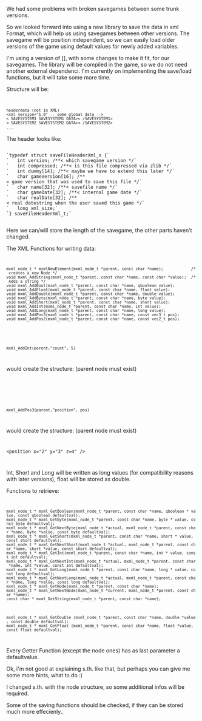 We had some problems with broken savegames between some trunk versions.

So we looked forward into using a new library to save the data in xml
Format, which will help us using savegames between other versions. The
savegame will be position independent, so we can easily load older
versions of the game using default values for newly added variables.

I'm using a version of \[\], with some changes to make it fit, for our
savegames. The library will be compiled in the game, so we do not need
another external dependenci. I'm currently on implementing the save/load
functions, but it will take some more time.

Structure will be: <code>

`headerdata (not in XML)`
`<xml version="1.0" -- some global data -->`
`< SAVESYSTEM1 SAVESYSTEM1 DATA>`<structures>`< /SAVESYSTEM1>`
`< SAVESYSTEM2 SAVESYSTEM2 DATA>`<structures>`< /SAVESYSTEM2>`
`...`
</code>

The header looks like:

<code>
`typedef struct saveFileHeaderXml_s {`
`   int version; /**< which savegame version */`
`   int compressed; /**< is this file compressed via zlib */`
`   int dummy[14]; /**< maybe we have to extend this later */`
`   char gameVersion[16]; /**< game version that was used to save this file */`
`   char name[32]; /**< savefile name */`
`   char gameDate[32]; /**< internal game date */`
`   char realDate[32]; /**< real datestring when the user saved this game */`
`   long xml_size;`
`} saveFileHeaderXml_t;`

</code> Here we can/will store the length of the savegame, the other
parts haven't changed.

The XML Functions for writing data: <code>

`mxml_node_t * mxmlNewElement(mxml_node_t *parent, const char *name);            /* creates a new Node */`
`void mxml_AddString(mxml_node_t *parent, const char *name, const char *value);  /* Adds a string */`
`void mxml_AddBool(mxml_node_t *parent, const char *name, qboolean value);`
`void mxml_AddFloat(mxml_node_t *parent, const char *name, float value);`
`void mxml_AddDouble(mxml_node_t *parent, const char *name, double value);`
`void mxml_AddByte(mxml_node_t *parent, const char *name, byte value);`
`void mxml_AddShort(mxml_node_t *parent, const char *name, short value);`
`void mxml_AddInt(mxml_node_t *parent, const char *name, int value);`
`void mxml_AddLong(mxml_node_t *parent, const char *name, long value);`
`void mxml_AddPos3(mxml_node_t *parent, const char *name, const vec3_t pos);`
`void mxml_AddPos2(mxml_node_t *parent, const char *name, const vec2_t pos); `

</code> <code>

`mxml_AddInt(parent,"count", 5) `

</code> would create the structure: (parent node must exist) <code>

<parent count="5" />

</code>

</code> <code>

`mxml_AddPos3(parent,"position", pos) `

</code> would create the structure: (parent node must exist) <code>

<parent><position x="2" y="3" z=4" /></parent>

</code> Int, Short and Long will be written as long values (for
compatibility reasons with later versions), float will be stored as
double.

Functions to retrieve: <code>

`mxml_node_t * mxml_GetBoolean(mxml_node_t *parent, const char *name, qboolean * value, const qboolean defaultval);`
`mxml_node_t * mxml_GetByte(mxml_node_t *parent, const char *name, byte * value, const byte defaultval);`
`mxml_node_t * mxml_GetNextByte(mxml_node_t *actual, mxml_node_t *parent, const char *name, byte *value, const byte defaultval);`
`mxml_node_t * mxml_GetShort(mxml_node_t *parent, const char *name, short * value, const short defaultval);`
`mxml_node_t * mxml_GetNextShort(mxml_node_t *actual, mxml_node_t *parent, const char *name, short *value, const short defaultval);`
`mxml_node_t * mxml_GetInt(mxml_node_t *parent, const char *name, int * value, const int defaultval);`
`mxml_node_t * mxml_GetNextInt(mxml_node_t *actual, mxml_node_t *parent, const char *name, int *value, const int defaultval);`
`mxml_node_t * mxml_GetLong(mxml_node_t *parent, const char *name, long * value, const long defaultval);`
`mxml_node_t * mxml_GetNextLong(mxml_node_t *actual, mxml_node_t *parent, const char *name, long *value, const long defaultval);`
`mxml_node_t * mxml_GetNode(mxml_node_t *parent, const char *name);`
`mxml_node_t * mxml_GetNextNode(mxml_node_t *current, mxml_node_t *parent, const char *name);`
`const char * mxml_GetString(mxml_node_t *parent, const char *name);`

`mxml_node_t * mxml_GetDouble (mxml_node_t *parent, const char *name, double *value, const double defaultval);`
`mxml_node_t * mxml_GetFloat (mxml_node_t *parent, const char *name, float *value, const float defaultval);`

</code> Every Getter Function (except the node ones) has as last
parameter a defaultvalue.

Ok, i'm not good at explaining s.th. like that, but perhaps you can give
me some more hints, what to do :)

I changed s.th. with the node structure, so some additional infos will
be required.

Some of the saving functions should be checked, if they can be stored
much more effecienly..